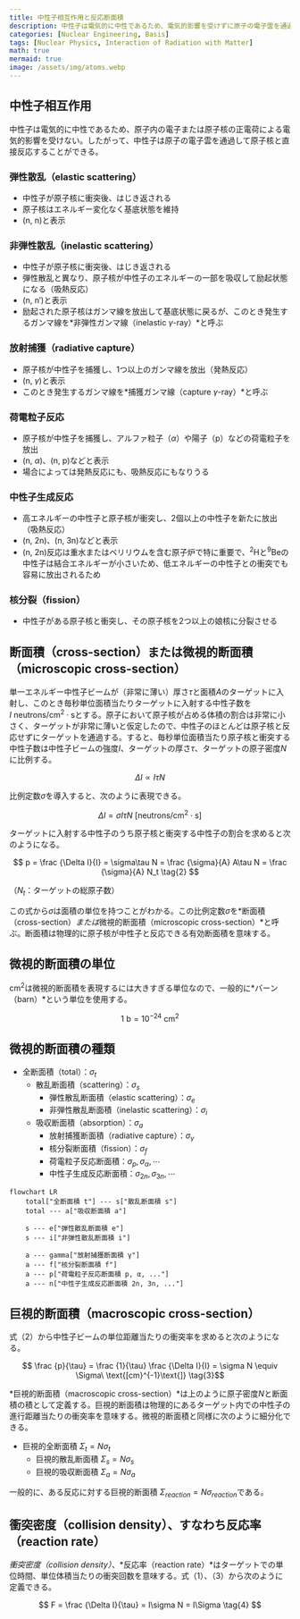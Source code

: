 ```yaml
---
title: 中性子相互作用と反応断面積
description: 中性子は電気的に中性であるため、電気的影響を受けずに原子の電子雲を通過して原子核と直接反応することができる。中性子相互作用の種類と原子核の反応断面積の概念について学ぶ。
categories: [Nuclear Engineering, Basis]
tags: [Nuclear Physics, Interaction of Radiation with Matter]
math: true
mermaid: true
image: /assets/img/atoms.webp
---
```

## 中性子相互作用
中性子は電気的に中性であるため、原子内の電子または原子核の正電荷による電気的影響を受けない。したがって、中性子は原子の電子雲を通過して原子核と直接反応することができる。

### 弾性散乱（elastic scattering）
- 中性子が原子核に衝突後、はじき返される
- 原子核はエネルギー変化なく基底状態を維持
- (n, n)と表示

### 非弾性散乱（inelastic scattering）
- 中性子が原子核に衝突後、はじき返される
- 弾性散乱と異なり、原子核が中性子のエネルギーの一部を吸収して励起状態になる（吸熱反応）
- (n, n′)と表示
- 励起された原子核はガンマ線を放出して基底状態に戻るが、このとき発生するガンマ線を*非弾性ガンマ線（inelastic $\gamma$-ray）*と呼ぶ

### 放射捕獲（radiative capture）
- 原子核が中性子を捕獲し、1つ以上のガンマ線を放出（発熱反応）
- (n, $\gamma$)と表示
- このとき発生するガンマ線を*捕獲ガンマ線（capture $\gamma$-ray）*と呼ぶ

### 荷電粒子反応
- 原子核が中性子を捕獲し、アルファ粒子（$\alpha$）や陽子（p）などの荷電粒子を放出
- (n, $\alpha$)、(n, p)などと表示
- 場合によっては発熱反応にも、吸熱反応にもなりうる

### 中性子生成反応
- 高エネルギーの中性子と原子核が衝突し、2個以上の中性子を新たに放出（吸熱反応）
- (n, 2n)、(n, 3n)などと表示
- (n, 2n)反応は重水またはベリリウムを含む原子炉で特に重要で、$^2\text{H}$と$^9\text{Be}$の中性子は結合エネルギーが小さいため、低エネルギーの中性子との衝突でも容易に放出されるため

### 核分裂（fission）
- 中性子がある原子核と衝突し、その原子核を2つ以上の娘核に分裂させる

## 断面積（cross-section）または微視的断面積（microscopic cross-section）
単一エネルギー中性子ビームが（非常に薄い）厚さ$\tau$と面積$A$のターゲットに入射し、このとき毎秒単位面積当たりターゲットに入射する中性子数を$I\ \text{neutrons/cm}^2\cdot \text{s}$とする。原子において原子核が占める体積の割合は非常に小さく、ターゲットが非常に薄いと仮定したので、中性子のほとんどは原子核と反応せずにターゲットを通過する。すると、毎秒単位面積当たり原子核と衝突する中性子数は中性子ビームの強度$I$、ターゲットの厚さ$\tau$、ターゲットの原子密度$N$に比例する。

$$ \Delta I \propto I\tau N $$

比例定数$\sigma$を導入すると、次のように表現できる。

$$ \Delta I = \sigma I\tau N\ \text{[neutrons/cm}^2\cdot\text{s]} \tag{1} $$

ターゲットに入射する中性子のうち原子核と衝突する中性子の割合を求めると次のようになる。

$$ p = \frac {\Delta I}{I} = \sigma\tau N = \frac {\sigma}{A} A\tau N = \frac {\sigma}{A} N_t \tag{2} $$

（$N_t$：ターゲットの総原子数）

この式から$\sigma$は面積の単位を持つことがわかる。この比例定数$\sigma$を*断面積（cross-section）*または*微視的断面積（microscopic cross-section）*と呼ぶ。断面積は物理的に原子核が中性子と反応できる有効断面積を意味する。

## 微視的断面積の単位
cm$^2$は微視的断面積を表現するには大きすぎる単位なので、一般的に*バーン（barn）*という単位を使用する。

$$ 1\ \text{b} = 10^{-24}\ \text{cm}^2 $$

## 微視的断面積の種類
- 全断面積（total）：$\sigma_t$
  - 散乱断面積（scattering）：$\sigma_s$
    - 弾性散乱断面積（elastic scattering）：$\sigma_e$
    - 非弾性散乱断面積（inelastic scattering）：$\sigma_i$
  - 吸収断面積（absorption）：$\sigma_a$
    - 放射捕獲断面積（radiative capture）：$\sigma_\gamma$
    - 核分裂断面積（fission）：$\sigma_f$
    - 荷電粒子反応断面積：$\sigma_p, \sigma_\alpha, \cdots$
    - 中性子生成反応断面積：$\sigma_{2n}, \sigma_{3n}, \cdots$

```mermaid
flowchart LR
	total["全断面積 t"] --- s["散乱断面積 s"]
	total --- a["吸収断面積 a"]

	s --- e["弾性散乱断面積 e"]
	s --- i["非弾性散乱断面積 i"]

	a --- gamma["放射捕獲断面積 γ"]
	a --- f["核分裂断面積 f"]
	a --- p["荷電粒子反応断面積 p, α, ..."]
	a --- n["中性子生成反応断面積 2n, 3n, ..."]
```

## 巨視的断面積（macroscopic cross-section）
式（2）から中性子ビームの単位距離当たりの衝突率を求めると次のようになる。

$$ \frac {p}{\tau} = \frac {1}{\tau} \frac {\Delta I}{I} = \sigma N \equiv \Sigma\ \text{[cm}^{-1}\text{]} \tag{3}$$

*巨視的断面積（macroscopic cross-section）*は上のように原子密度$N$と断面積の積として定義する。巨視的断面積は物理的にあるターゲット内での中性子の進行距離当たりの衝突率を意味する。微視的断面積と同様に次のように細分化できる。

- 巨視的全断面積 $\Sigma_t=N\sigma_t$
  - 巨視的散乱断面積 $\Sigma_s=N\sigma_s$
  - 巨視的吸収断面積 $\Sigma_a=N\sigma_a$

一般的に、ある反応に対する巨視的断面積 $\Sigma_{reaction}=N\sigma_{reaction}$である。

## 衝突密度（collision density）、すなわち反応率（reaction rate）
*衝突密度（collision density）*、*反応率（reaction rate）*はターゲットでの単位時間、単位体積当たりの衝突回数を意味する。式（1）、（3）から次のように定義できる。

$$ F = \frac {\Delta I}{\tau} = I\sigma N = I\Sigma \tag{4} $$
